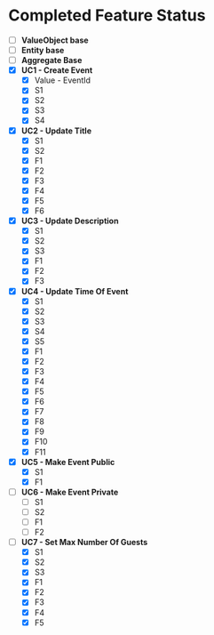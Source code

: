 # Completed Feature Status

* [ ] **ValueObject base**
* [ ] **Entity base**
* [ ] **Aggregate Base**
* [x] **UC1 - Create Event**
  * [x] Value - EventId
  * [x] S1
  * [x] S2
  * [x] S3
  * [x] S4
* [x] **UC2 - Update Title**
  * [x] S1
  * [x] S2
  * [x] F1
  * [x] F2
  * [x] F3
  * [x] F4
  * [x] F5
  * [x] F6
* [x] **UC3 - Update Description**
  * [x] S1
  * [x] S2
  * [x] S3
  * [x] F1
  * [x] F2
  * [x] F3
* [x] **UC4 - Update Time Of Event**
  * [x] S1
  * [x] S2
  * [x] S3
  * [x] S4
  * [x] S5
  * [x] F1
  * [x] F2
  * [x] F3
  * [x] F4
  * [x] F5
  * [x] F6
  * [x] F7
  * [x] F8
  * [x] F9
  * [x] F10
  * [x] F11
* [x] **UC5 - Make Event Public**
  * [x] S1
  * [x] F1
* [ ] **UC6 - Make Event Private**
  * [ ] S1
  * [ ] S2
  * [ ] F1
  * [ ] F2
* [ ] **UC7 - Set Max Number Of Guests**
  * [x] S1
  * [x] S2
  * [x] S3
  * [x] F1
  * [x] F2
  * [x] F3
  * [x] F4
  * [x] F5
